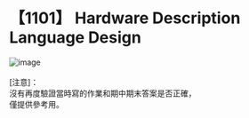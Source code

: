 # 【1101】 Hardware Description Language Design
![image](https://github.com/EEGuizhi/IC-Design-Learning/assets/99305855/8671d879-b121-4527-a422-c6150c666008)
<br><br>
[注意]：<br>
沒有再度驗證當時寫的作業和期中期末答案是否正確，<br>
僅提供參考用。
